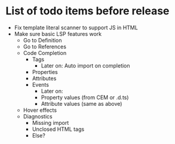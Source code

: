 # List of todo items before release

- Fix template literal scanner to support JS in HTML
- Make sure basic LSP features work
    - Go to Definition
    - Go to References
    - Code Completion
        - Tags
            - Later on: Auto import on completion
        - Properties
        - Attributes
        - Events
            - Later on:
            - Property values (from CEM or .d.ts)
            - Attribute values (same as above)
    - Hover effects
    - Diagnostics
        - Missing import
        - Unclosed HTML tags
        - Else?



